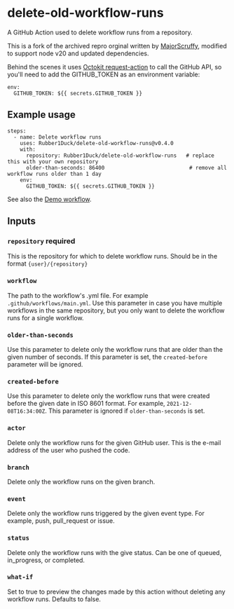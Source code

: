 # delete-old-workflow-runs
A GitHub Action used to delete workflow runs from a repository.

This is a fork of the archived repro orginal written by [MajorScruffy](https.//github.com/MajorScruffy/delete-old-workflow-runs), modified to support node v20 and updated dependencies.

Behind the scenes it uses [Octokit request-action](https://github.com/octokit/request-action) to call the GitHub API, so you'll need to add the GITHUB_TOKEN as an environment variable:
```
env:
  GITHUB_TOKEN: ${{ secrets.GITHUB_TOKEN }}
```

## Example usage
```
steps:
  - name: Delete workflow runs
    uses: Rubber1Duck/delete-old-workflow-runs@v0.4.0
    with:
      repository: Rubber1Duck/delete-old-workflow-runs   # replace this with your own repository
      older-than-seconds: 86400                           # remove all workflow runs older than 1 day
    env:
      GITHUB_TOKEN: ${{ secrets.GITHUB_TOKEN }}
```

See also the [Demo workflow](.github/workflows/main.yml).

## Inputs

### `repository` **required**
This is the repository for which to delete workflow runs. Should be in the format `{user}/{repository}`

### `workflow`
The path to the workflow's .yml file. For example `.github/workflows/main.yml`. Use this parameter in case you have multiple workflows in the same repository, but you only want to delete the workflow runs for a single workflow.

### `older-than-seconds`
Use this parameter to delete only the workflow runs that are older than the given number of seconds. If this parameter is set, the `created-before` parameter will be ignored.

### `created-before`
Use this parameter to delete only the workflow runs that were created before the given date in ISO 8601 format. For example, `2021-12-08T16:34:00Z`. This parameter is ignored if `older-than-seconds` is set.

### `actor`
Delete only the workflow runs for the given GitHub user. This is the e-mail address of the user who pushed the code.

### `branch`
Delete only the workflow runs on the given branch.

### `event`
Delete only the workflow runs triggered by the given event type. For example, push, pull_request or issue.

### `status`
Delete only the workflow runs with the give status. Can be one of queued, in_progress, or completed.

### `what-if`
Set to true to preview the changes made by this action without deleting any workflow runs. Defaults to false.
